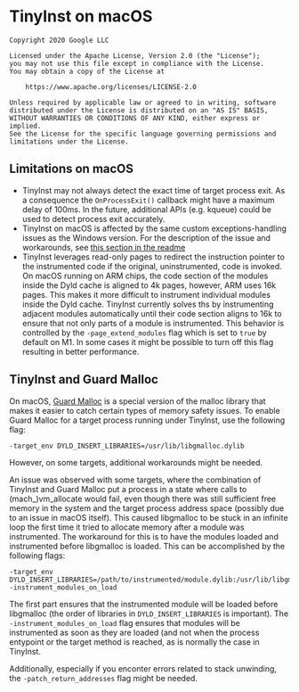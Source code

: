 # TinyInst on macOS

```
Copyright 2020 Google LLC

Licensed under the Apache License, Version 2.0 (the "License");
you may not use this file except in compliance with the License.
You may obtain a copy of the License at

    https://www.apache.org/licenses/LICENSE-2.0

Unless required by applicable law or agreed to in writing, software
distributed under the License is distributed on an "AS IS" BASIS,
WITHOUT WARRANTIES OR CONDITIONS OF ANY KIND, either express or implied.
See the License for the specific language governing permissions and
limitations under the License.
```

## Limitations on macOS

* TinyInst may not always detect the exact time of target process exit. As a consequence the `OnProcessExit()` callback might have a maximum delay of 100ms. In the future, additional APIs (e.g. kqueue) could be used to detect process exit accurately.
* TinyInst on macOS is affected by the same custom exceptions-handling issues as the Windows version. For the description of the issue and workarounds, see [this section in the readme](https://github.com/googleprojectzero/TinyInst#return-address-patching)
* TinyInst leverages read-only pages to redirect the instruction pointer to the
instrumented code if the original, uninstrumented, code is invoked. On macOS running on ARM chips, the code
section of the modules inside the Dyld cache is aligned to 4k pages, however, ARM uses 16k pages. This makes it more difficult to instrument
individual modules inside the Dyld cache. TinyInst currently solves ths by instrumenting adjacent modules automatically until their code section
aligns to 16k to ensure that not only parts of a module is instrumented. This
behavior is controlled by the `-page_extend_modules` flag which is set to
`true` by default on M1. In some cases it might be possible to turn off this flag resulting in better performance.

## TinyInst and Guard Malloc

On macOS, [Guard Malloc](https://developer.apple.com/library/archive/documentation/Performance/Conceptual/ManagingMemory/Articles/MallocDebug.html) is a special version of the malloc library that makes it easier to catch certain types of memory safety issues. To enable Guard Malloc for a target process running under TinyInst, use the following flag:

```
-target_env DYLD_INSERT_LIBRARIES=/usr/lib/libgmalloc.dylib
```

However, on some targets, additional workarounds might be needed.

An issue was observed with some targets, where the combination of TinyInst and Guard Malloc put a process in a state where calls to (mach_)vm_allocate would fail, even though there was still sufficient free memory in the system and the target process address space (possibly due to an issue in macOS itself). This caused libgmalloc to be stuck in an infinite loop the first time it tried to allocate memory after a module was instrumented. The workaround for this is to have the modules loaded and instrumented before libgmalloc is loaded. This can be accomplished by the following flags:

```
-target_env DYLD_INSERT_LIBRARIES=/path/to/instrumented/module.dylib:/usr/lib/libgmalloc.dylib -instrument_modules_on_load
```

The first part ensures that the instrumented module will be loaded before libgmalloc (the order of libraries in `DYLD_INSERT_LIBRARIES` is important). The `-instrument_modules_on_load` flag ensures that modules will be instrumented as soon as they are loaded (and not when the process entypoint or the target method is reached, as is normally the case in TinyInst.

Additionally, especially if you enconter errors related to stack unwinding, the `-patch_return_addresses` flag might be needed.
